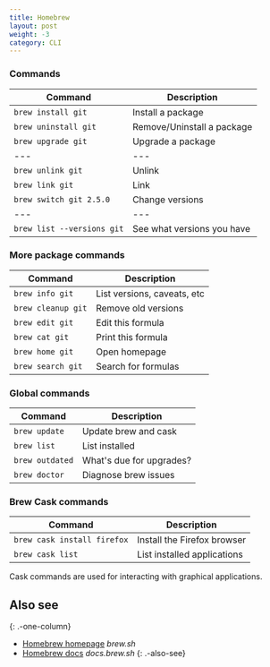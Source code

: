 ```yaml
---
title: Homebrew
layout: post
weight: -3
category: CLI
---
```


### Commands

| Command                    | Description                 |
| ---                        | ---                         |
| `brew install git`         | Install a package           |
| `brew uninstall git`       | Remove/Uninstall a package  |
| `brew upgrade git`         | Upgrade a package           |
| ---                        | ---                         |
| `brew unlink git`          | Unlink                      |
| `brew link git`            | Link                        |
| `brew switch git 2.5.0`    | Change versions             |
| ---                        | ---                         |
| `brew list --versions git` | See what versions you have  |

### More package commands

| Command                    | Description                 |
| ---                        | ---                         |
| `brew info git`            | List versions, caveats, etc |
| `brew cleanup git`         | Remove old versions         |
| `brew edit git`            | Edit this formula           |
| `brew cat git`             | Print this formula          |
| `brew home git`            | Open homepage               |
| `brew search git`          | Search for formulas         |

### Global commands

| Command         | Description              |
| ---             | ---                      |
| `brew update`   | Update brew and cask     |
| `brew list`     | List installed           |
| `brew outdated` | What's due for upgrades? |
| `brew doctor`   | Diagnose brew issues     |

### Brew Cask commands

| Command                       | Description                           |
| ---                           | ---                                   |
| `brew cask install firefox`   | Install the Firefox browser           |
| `brew cask list`              | List installed applications           |

Cask commands are used for interacting with graphical applications.

## Also see
{: .-one-column}

* [Homebrew homepage](https://brew.sh/) _brew.sh_
* [Homebrew docs](https://docs.brew.sh) _docs.brew.sh_
{: .-also-see}
